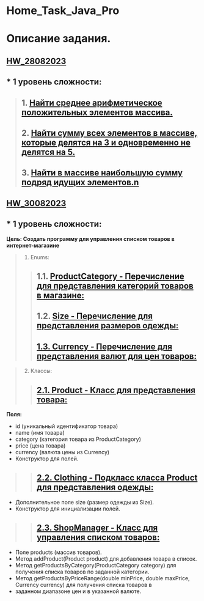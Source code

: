 # Home_Task_Java_Pro

# **Описание задания.**

## **[HW_28082023](https://github.com/DmitriDjourov/Home_Task_Java_Pro/tree/main/HW_28082023)**
## * 1 уровень сложности: 
> ##  1. [Найти среднее арифметическое положительных элементов массива.](https://github.com/DmitriDjourov/Home_Task_Java_Pro/blob/main/HW_28082023/src/main/java/org/example/SumPositivArrayElement.java)
> ##  2. [Найти сумму всех элементов в массиве, которые делятся на 3 и одновременно не делятся на 5.](https://github.com/DmitriDjourov/Home_Task_Java_Pro/blob/main/HW_28082023/src/main/java/org/example/SumOfAllElemDiv3notSimDiv5.java)
> ##  3. [Найти в массиве наибольшую сумму подряд идущих элементов.n](https://github.com/DmitriDjourov/Home_Task_Java_Pro/blob/main/HW_28082023/src/main/java/org/example/SumOfConsElem.java)

## **[HW_30082023](https://github.com/DmitriDjourov/Home_Task_Java_Pro/tree/main/HW_30082023)**
## * 1 уровень сложности: 
**Цель: Создать программу для управления списком товаров в интернет-магазине**

>1. Enums:
>> ## 1.1. [ProductCategory - Перечисление для представления категорий товаров в магазине:](https://github.com/DmitriDjourov/Home_Task_Java_Pro/blob/main/HW_30082023/src/main/java/org/example/ProductCategory.java)
>> ## 1.2. [Size - Перечисление для представления размеров одежды:](https://github.com/DmitriDjourov/Home_Task_Java_Pro/blob/main/HW_30082023/src/main/java/org/example/Size.java)
>> ## [1.3. Currency - Перечисление для представления валют для цен товаров:](https://github.com/DmitriDjourov/Home_Task_Java_Pro/blob/main/HW_30082023/src/main/java/org/example/Currency.java)

>2. Классы:
>> ## [2.1. Product - Класс для представления товара:](https://github.com/DmitriDjourov/Home_Task_Java_Pro/blob/main/HW_30082023/src/main/java/org/example/Currency.java)
**Поля:**
* id (уникальный идентификатор товара)
* name (имя товара)
* category (категория товара из ProductCategory)
* price (цена товара)
* currency (валюта цены из Currency)
* Конструктор для   полей.

>> ## [2.2. Clothing - Подкласс класса Product для представления одежды:](https://github.com/DmitriDjourov/Home_Task_Java_Pro/blob/main/HW_30082023/src/main/java/org/example/Clothing.java)
* Дополнительное поле size (размер одежды из Size).
* Конструктор для инициализации полей.

>> ## [2.3. ShopManager - Класс для управления списком товаров:](https://github.com/DmitriDjourov/Home_Task_Java_Pro/blob/main/HW_30082023/src/main/java/org/example/ShopManager.java)

* Поле products (массив товаров).
* Метод addProduct(Product product) для добавления товара в список.
* Метод getProductsByCategory(ProductCategory category) для получения списка товаров по заданной категории.
* Метод getProductsByPriceRange(double minPrice, double maxPrice, Currency currency) для получения списка товаров в
* заданном диапазоне цен и в указанной валюте.
